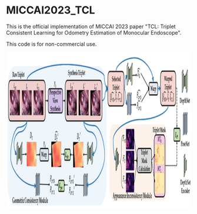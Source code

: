 # MICCAI2023_TCL

This is the official implementation of MICCAI 2023 paper "TCL: Triplet Consistent Learning for Odometry Estimation of Monocular Endoscope".

This code is for non-commercial use.

<img src="imgs/TCL_framework.png" width = "1604" height = "429" alt="" align=center />
